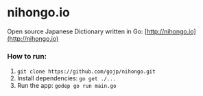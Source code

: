 nihongo.io
=========

Open source Japanese Dictionary written in Go: [http://nihongo.io](http://nihongo.io)

### How to run:
1. `git clone https://github.com/gojp/nihongo.git`
2. Install dependencies: `go get ./...`
3. Run the app: `godep go run main.go`
